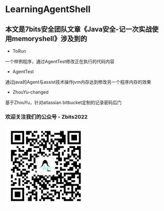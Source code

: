 # LearningAgentShell

## 本文是7bits安全团队文章《Java安全-记一次实战使用memoryshell》涉及到的

* ToRun

一个样例程序，通过AgentTest修改正在执行的代码内容

* AgentTest

通过java的Agent与assist技术操作jvm内存达到修改另一个程序内存的效果

* ZhouYu-changed

基于ZhouYu，针对atlassian bitbucket定制的记录密码后门

### 欢迎关注我们的公众号 - Zbits2022

![](/images/qrcode.jpg)


